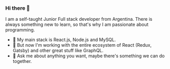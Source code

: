 ### Hi there 👋
I am a self-taught Junior Full stack developer from Argentina. There is always something new to learn, so that's why I am passionate about programming.

- 💪 My main stack is React.js, Node.js and MySQL.
- 🌱 But now I'm working with the entire ecosystem of React (Redux, Gatsby) and other great stuff like GraphQL.
- 💬 Ask me about anything you want, maybe there's something we can do together.
